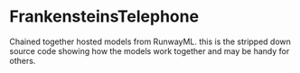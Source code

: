 # FrankensteinsTelephone
Chained together hosted models from RunwayML. this is the stripped down source code showing how the models work together and may be handy for others.
